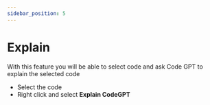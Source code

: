 ```yaml
---
sidebar_position: 5
---
```


# Explain

With this feature you will be able to select code and ask Code GPT to explain the selected code

- Select the code
- Right click and select **Explain CodeGPT**






